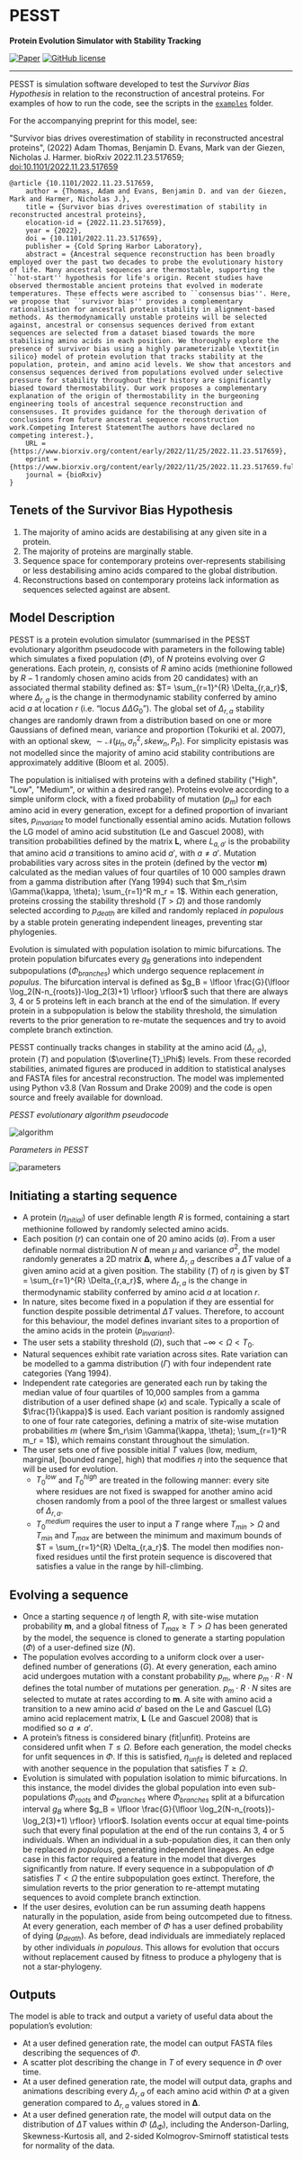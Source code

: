 # PESST

**Protein Evolution Simulator with Stability Tracking**

[![Paper](https://img.shields.io/badge/Paper-doi%3A10.1101%2F2022.11.23.517659-blue)](https://doi.org/10.1101/2022.11.23.517659)
[![GitHub license](https://img.shields.io/github/license/bdevans/PESST)](https://github.com/bdevans/PESST/blob/master/LICENSE.txt)

---

PESST is simulation software developed to test the *Survivor Bias Hypothesis* in relation to the reconstruction of ancestral proteins. For examples of how to run the code, see the scripts in the [`examples`](https://github.com/bdevans/PESST/tree/master/examples) folder.

For the accompanying preprint for this model, see:

"Survivor bias drives overestimation of stability in reconstructed ancestral proteins", (2022)
Adam Thomas, Benjamin D. Evans, Mark van der Giezen, Nicholas J. Harmer.
bioRxiv 2022.11.23.517659; [doi:10.1101/2022.11.23.517659](https://doi.org/10.1101/2022.11.23.517659)

```
@article {10.1101/2022.11.23.517659,
	author = {Thomas, Adam and Evans, Benjamin D. and van der Giezen, Mark and Harmer, Nicholas J.},
	title = {Survivor bias drives overestimation of stability in reconstructed ancestral proteins},
	elocation-id = {2022.11.23.517659},
	year = {2022},
	doi = {10.1101/2022.11.23.517659},
	publisher = {Cold Spring Harbor Laboratory},
	abstract = {Ancestral sequence reconstruction has been broadly employed over the past two decades to probe the evolutionary history of life. Many ancestral sequences are thermostable, supporting the ``hot-start'' hypothesis for life's origin. Recent studies have observed thermostable ancient proteins that evolved in moderate temperatures. These effects were ascribed to ``consensus bias''. Here, we propose that ``survivor bias'' provides a complementary rationalisation for ancestral protein stability in alignment-based methods. As thermodynamically unstable proteins will be selected against, ancestral or consensus sequences derived from extant sequences are selected from a dataset biased towards the more stabilising amino acids in each position. We thoroughly explore the presence of survivor bias using a highly parameterizable \textit{in silico} model of protein evolution that tracks stability at the population, protein, and amino acid levels. We show that ancestors and consensus sequences derived from populations evolved under selective pressure for stability throughout their history are significantly biased toward thermostability. Our work proposes a complementary explanation of the origin of thermostability in the burgeoning engineering tools of ancestral sequence reconstruction and consensuses. It provides guidance for the thorough derivation of conclusions from future ancestral sequence reconstruction work.Competing Interest StatementThe authors have declared no competing interest.},
	URL = {https://www.biorxiv.org/content/early/2022/11/25/2022.11.23.517659},
	eprint = {https://www.biorxiv.org/content/early/2022/11/25/2022.11.23.517659.full.pdf},
	journal = {bioRxiv}
}
```

## Tenets of the Survivor Bias Hypothesis

1. The majority of amino acids are destabilising at any given site in a protein.
2. The majority of proteins are marginally stable.
3. Sequence space for contemporary proteins over-represents stabilising or less destabilising amino acids compared to the global distribution.
4. Reconstructions based on contemporary proteins lack information as sequences selected against are absent.

## Model Description

PESST is a protein evolution simulator (summarised in the PESST evolutionary algorithm pseudocode with parameters in the following table) which simulates a fixed population ($\Phi$), of $N$ proteins evolving over $G$ generations. Each protein, $\eta$, consists of $R$ amino acids (methionine followed by $R − 1$ randomly chosen amino acids from 20 candidates) with an associated thermal stability defined as: $T= \sum_{r=1}^{R} \Delta_{r,a_r}$, where $\Delta_{r,a}$ is the change in thermodynamic stability conferred by amino acid $a$ at location $r$ (i.e. “locus $\Delta\Delta G_0$”). The global set of $\Delta_{r,a}$ stability changes are randomly drawn from a distribution based on one or more Gaussians of defined mean, variance and proportion (Tokuriki et al. 2007), with an optional skew, $\sim \mathcal{N}(\mu_n, \sigma^2_n, skew_n, P_n)$. For simplicity epistasis was not modelled since the majority of amino acid stability contributions are approximately additive (Bloom et al. 2005).

The population is initialised with proteins with a defined stability ("High", "Low", "Medium", or within a desired range). Proteins evolve according to a simple uniform clock, with a fixed probability of mutation ($p_m$) for each amino acid in every generation, except for a defined proportion of invariant sites, $p_{invariant}$ to model functionally essential amino acids. Mutation follows the LG model of amino acid substitution (Le and Gascuel 2008), with transition probabilities defined by the matrix $\bm{L}$, where $L_{a, a'}$ is the probability that amino acid $a$ transitions to amino acid $a'$, with $a \neq a'$. Mutation probabilities vary across sites in the protein (defined by the vector $\bm{m}$) calculated as the median values of four quartiles of 10 000 samples drawn from a gamma distribution after (Yang 1994) such that $m_r\sim \Gamma(\kappa, \theta); \sum_{r=1}^R m_r = 1$. Within each generation, proteins crossing the stability threshold ($T \gt \Omega$) and those randomly selected according to $p_{death}$ are killed and randomly replaced *in populous* by a stable protein generating independent lineages, preventing star phylogenies.

Evolution is simulated with population isolation to mimic bifurcations. The protein population bifurcates every $g_B$ generations into independent subpopulations ($\Phi_{branches}$) which undergo sequence replacement *in populus*. The bifurcation interval is defined as $g_B = \lfloor \frac{G}{\lfloor \log_2(N-n_{roots})-\log_2(3)+1) \rfloor} \rfloor$ such that there are always 3, 4 or 5 proteins left in each branch at the end of the simulation. If every protein in a subpopulation is below the stability threshold, the simulation reverts to the prior generation to re-mutate the sequences and try to avoid complete branch extinction.

PESST continually tracks changes in stability at the amino acid ($\Delta_{r,a}$), protein ($T$) and population ($\overline{T}_\Phi$) levels. From these recorded stabilities, animated figures are produced in addition to statistical analyses and FASTA files for ancestral reconstruction. The model was implemented using Python v3.8 (Van Rossum and Drake 2009) and the code is open source and freely available for download.


*PESST evolutionary algorithm pseudocode*

![algorithm](images/algorithm.png)

*Parameters in PESST*

![parameters](images/parameters.png)


## Initiating a starting sequence
- A protein ($\eta_{initial}$) of user definable length $R$ is formed, containing a  start methionine followed by randomly selected amino acids.
- Each position ($r$) can contain one of 20 amino acids ($a$). From a user definable normal distribution $N$ of mean $\mu$ and variance $\sigma^2$, the model randomly generates a 2D matrix $\bm{\Delta}$, where $\Delta_{r,a}$ describes a $\Delta T$ value of a given amino acid at a given position. The stability ($T$) of $\eta$ is given by $T = \sum_{r=1}^{R} \Delta_{r,a_r}$, where $\Delta_{r,a}$ is the change in thermodynamic stability conferred by amino acid $a$ at location $r$.
- In nature, sites become fixed in a population if they are essential for function despite possible detrimental $\Delta T$ values. Therefore, to account for this behaviour, the model defines invariant sites to a proportion of the amino acids in the protein ($p_{invariant}$).
- The user sets a stability threshold ($\Omega$), such that $-\infty \lt \Omega \lt T_0$.
- Natural sequences exhibit rate variation across sites. Rate variation can be modelled to a gamma distribution ($\Gamma$) with four independent rate categories (Yang 1994).
- Independent rate categories are generated each run by taking the median value of four quartiles of 10,000 samples from a gamma distribution of a user defined shape ($\kappa$) and scale. Typically a scale of $\frac{1}{\kappa}$ is used. Each variant position is randomly assigned to one of four rate categories, defining a matrix of site-wise mutation probabilities $m$ (where $m_r\sim \Gamma(\kappa, \theta); \sum_{r=1}^R m_r = 1$), which remains constant throughout the simulation.
- The user sets one of five possible initial $T$ values (low, medium, marginal, [bounded range], high) that modifies $\eta$ into the sequence that will be used for evolution.
  - $T_0^{low}$ and $T_0^{high}$ are treated in the following manner: every site where residues are not fixed is swapped for another amino acid chosen randomly from a pool of the three largest or smallest values of $\Delta_{r,a}$.
  - $T_0^{medium}$ requires the user to input a $T$ range where $T_{min} \gt \Omega$ and $T_{min}$ and $T_{max}$ are between the minimum and maximum bounds of $T = \sum_{r=1}^{R} \Delta_{r,a_r}$. The model then modifies non-fixed residues until the first protein sequence is discovered that satisfies a value in the range by hill-climbing.

## Evolving a sequence
- Once a starting sequence $\eta$ of length $R$, with site-wise mutation probability $\bm{m}$, and a global fitness of $T_{max} \ge T \gt \Omega$ has been generated by the model, the sequence is cloned to generate a starting population ($\Phi$) of a user-defined size ($N$).
- The population evolves according to a uniform clock over a user-defined number of generations ($G$). At every generation, each amino acid undergoes mutation with a constant probability $p_m$, where $p_m\cdot R\cdot N$ defines the total number of mutations per generation. $p_m\cdot R\cdot N$ sites are selected to mutate at rates according to $\bm{m}$. A site with amino acid a transition to a new amino acid $a'$ based on the Le and Gascuel (LG) amino acid replacement matrix, $\bm{L}$ (Le and Gascuel 2008) that is modified so $a \ne a'$.
- A protein’s fitness is considered binary (fit|unfit). Proteins are considered unfit when $T \le \Omega$. Before each generation, the model checks for unfit sequences in $\Phi$. If this is satisfied, $\eta_{unfit}$ is deleted and replaced with another sequence in the population that satisfies $T \ge \Omega$.
- Evolution is simulated with population isolation to mimic bifurcations. In this instance, the model divides the global population into even sub-populations $\Phi_{roots}$ and $\Phi_{branches}$ where $\Phi_{branches}$ split at a bifurcation interval $g_B$ where $g_B = \lfloor \frac{G}{\lfloor \log_2(N-n_{roots})-\log_2(3)+1) \rfloor} \rfloor$. Isolation events occur at equal time-points such that every final population at the end of the run contains 3, 4 or 5 individuals. When an individual in a sub-population dies, it can then only be replaced *in populous*, generating independent lineages. An edge case in this factor required a feature in the model that diverges significantly from nature. If every sequence in a subpopulation of $\Phi$ satisfies $T \lt \Omega$ the entire subpopulation goes extinct. Therefore, the simulation reverts to the prior generation to re-attempt mutating sequences to avoid complete branch extinction.
- If the user desires, evolution can be run assuming death happens naturally in the population, aside from being outcompeted due to fitness. At every generation, each member of $\Phi$ has a user defined probability of dying ($p_{death}$). As before, dead individuals are immediately replaced by other individuals *in populous*. This allows for evolution that occurs without replacement caused by fitness to produce a phylogeny that is not a star-phylogeny.

## Outputs
The model is able to track and output a variety of useful data about the population’s evolution:
- At a user defined generation rate, the model can output FASTA files describing the sequences of $\Phi$.
- A scatter plot describing the change in $T$ of every sequence in $\Phi$ over time.
- At a user defined generation rate, the model will output data, graphs and animations describing every $\Delta_{r,a}$ of each amino acid within $\Phi$ at a given generation compared to $\Delta_{r,a}$ values stored in $\bm{\Delta}$. 
- At a user defined generation rate, the model will output data on the distribution of $\Delta T$ values within $\Phi$ ($\Delta_\Phi$), including the Anderson-Darling, Skewness-Kurtosis all, and 2-sided Kolmogrov-Smirnoff statistical tests for normality of the data.
